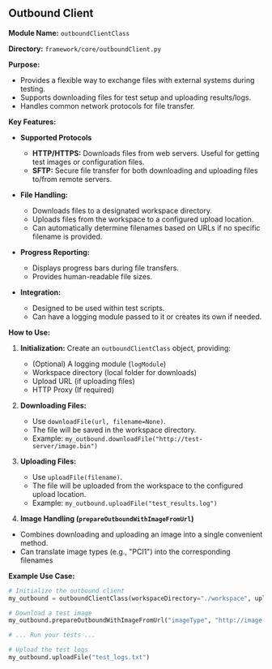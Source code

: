 ## Outbound Client

**Module Name:** `outboundClientClass`

**Directory:** `framework/core/outboundClient.py`

**Purpose:**

* Provides a flexible way to exchange files with external systems during testing.
* Supports downloading files for test setup and uploading results/logs.
* Handles common network protocols for file transfer.

**Key Features:**

* **Supported Protocols**
    * **HTTP/HTTPS:** Downloads files from web servers. Useful for getting test images or configuration files.
    * **SFTP:** Secure file transfer for both downloading and uploading files to/from remote servers.

* **File Handling:**
   * Downloads files to a designated workspace directory.
   * Uploads files from the workspace to a configured upload location.
   * Can automatically determine filenames based on URLs if no specific filename is provided.

* **Progress Reporting:**
   * Displays progress bars during file transfers.
   * Provides human-readable file sizes.

* **Integration:**
   * Designed to be used within test scripts.
   * Can have a logging module passed to it or creates its own if needed.

**How to Use:**

1. **Initialization:**  Create an `outboundClientClass` object, providing:
   * (Optional) A logging module (`logModule`)
   * Workspace directory (local folder for downloads)
   * Upload URL (if uploading files)
   * HTTP Proxy (If required)

2. **Downloading Files:**
   * Use `downloadFile(url, filename=None)`.
   * The file will be saved in the workspace directory.
   * Example: `my_outbound.downloadFile("http://test-server/image.bin")`

3. **Uploading Files:**
   * Use `uploadFile(filename)`.
   * The file will be uploaded from the workspace to the configured upload location.
   * Example: `my_outbound.uploadFile("test_results.log")`

4. **Image Handling (`prepareOutboundWithImageFromUrl`)**
  * Combines downloading and uploading an image into a single convenient method.
  * Can translate image types (e.g., "PCI1") into the corresponding filenames

**Example Use Case:**

```python
# Initialize the outbound client
my_outbound = outboundClientClass(workspaceDirectory="./workspace", upload_url="sftp://upload-server/results")

# Download a test image
my_outbound.prepareOutboundWithImageFromUrl("imageType", "http://image-repo/latest_image.bin") 

# ... Run your tests ...

# Upload the test logs
my_outbound.uploadFile("test_logs.txt")